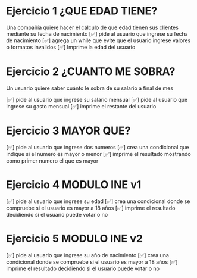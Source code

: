# Ejercicio 1 ¿QUE EDAD TIENE?

Una compañía quiere hacer el cálculo de que edad tienen sus clientes mediante su fecha de nacimiento 
[✅] pide al usuario que ingrese su fecha de nacimiento 
[✅] agrega un while que evite que el usuario ingrese valores o formatos invalidos
[✅] Imprime la edad del usuario 

# Ejercicio 2 ¿CUANTO ME SOBRA?

Un usuario quiere saber cuánto le sobra de su salario a final de mes

[✅] pide al usuario que ingrese su salario mensual
[✅] pide al usuario que ingrese su gasto mensual
[✅] imprime el restante del usuario 

# Ejercicio 3 MAYOR QUE?
[✅] pide al usuario que ingrese dos numeros
[✅] crea una condicional que indique si el numero es mayor o menor
[✅] imprime el resultado mostrando como primer numero el que es mayor

# Ejercicio 4 MODULO INE v1
[✅] pide al usuario que ingrese su edad
[✅] crea una condicional donde se compruebe si el usuario es mayor a 18 años
[✅] imprime el resultado decidiendo si el usuario puede votar o no

# Ejercicio 5 MODULO INE v2
[✅] pide al usuario que ingrese su año de nacimiento
[✅] crea una condicional donde se compruebe si el usuario es mayor a 18 años
[✅] imprime el resultado decidiendo si el usuario puede votar o no 


